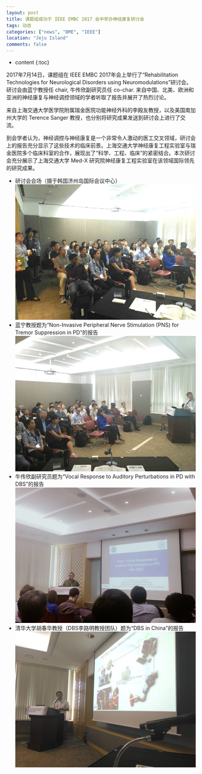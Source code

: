 ```yaml
---
layout: post
title: 课题组成功于 IEEE EMBC 2017 会中举办神经康复研讨会
tags: 动态
categories: ["news", "BME", "IEEE"]
location: "Jeju Island"
comments: false
---
```

* content
{:toc}

2017年7月14日，课题组在 IEEE EMBC 2017年会上举行了“Rehabilitation Technologies for Neurological Disorders using Neuromodulations”研讨会。研讨会由蓝宁教授任 chair, 牛传欣副研究员任 co-char. 来自中国、北美、欧洲和亚洲的神经康复与神经调控领域的学者听取了报告并展开了热烈讨论。

来自上海交通大学医学院附属瑞金医院功能神经外科的李殿友教授，以及美国南加州大学的 Terence Sanger 教授，也分别将研究成果发送到研讨会上进行了交流。

到会学者认为，神经调控与神经康复是一个非常令人激动的医工交叉领域，研讨会上的报告充分显示了这些技术的临床前景。上海交通大学神经康复工程实验室与瑞金医院多个临床科室的合作，展现出了“科学、工程、临床”的紧密结合。本次研讨会充分展示了上海交通大学 Med-X 研究院神经康复工程实验室在该领域国际领先的研究成果。


* 研讨会会场（摄于韩国济州岛国际会议中心）
![](/images/ieee_embc_2017_overall.jpg)
* 蓝宁教授题为“Non-Invasive Peripheral Nerve Stimulation (PNS) for Tremor Suppression in PD”的报告
![](/images/ieee_embc_2017_lan_talk.jpg)
* 牛传欣副研究员题为“Vocal Response to Auditory Perturbations in PD with DBS”的报告
![](/images/ieee_embc_2017_niu_talk.jpg)
* 清华大学胡春华教授（DBS李路明教授团队）题为“DBS in China”的报告
![](/images/ieee_embc_2017_hu_talk.jpg)


